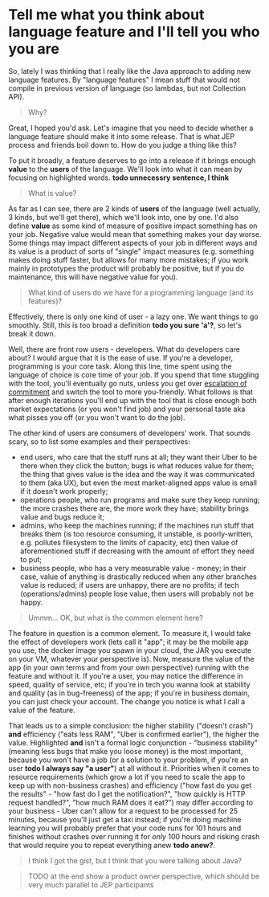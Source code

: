 # Tell me what you think about language feature and I'll tell you who you are

So, lately I was thinking that I really like the Java approach to adding new
language features. By "language features" I mean stuff that would not compile
in previous version of language (so lambdas, but not Collection API).

> Why?

Great, I hoped you'd ask. Let's imagine that you need to decide whether a 
language feature should make it into some release. That is what JEP process and
friends boil down to. How do you judge a thing like this?

To put it broadly, a feature deserves to go into a release if it brings enough 
**value** to the **users** of the language. We'll look into what it can mean by 
focusing on highlighted words. **todo unnecessry sentence, I think**

> What is value?

As far as I can see, there are 2 kinds of **users** of the language (well actually, 
3 kinds, but we'll get there), which we'll look into, one by one. 
I'd also define **value** as some kind of measure of positive impact something 
has on your job. Negative value would mean that something makes your day worse.
Some things may impact different aspects of your job in different ways and its 
value is a product of sorts of "single" impact measures (e.g. something makes
doing stuff faster, but allows for many more mistakes; if you work mainly in 
prototypes the product will probably be positive, but if you do maintenance,
this will have negative value for you). 

> What kind of users do we have for a programming language (and its features)?

Effectively, there is only one kind of user - a lazy one. We want things to go
smoothly. Still, this is too broad a definition **todo you sure 'a'?**, so let's
break it down.

Well, there are front row users - developers. What do developers care about? I 
would argue that it is the ease of use. If you're a developer, programming is 
your core task. Along this line, time spent using the language of choice is core 
time of your job. If you spend that time stuggling with the tool, you'll 
eventually go nuts, unless you get over [escalation of commitment](https://en.wikipedia.org/wiki/Escalation_of_commitment)
and switch the tool to more you-friendly. What follows is that after enough 
iterations you'll end up with the tool that is close enough both market 
expectations (or you won't find job) and your personal taste aka what pisses
you off (or you won't want to do the job).

The other kind of users are consumers of developers' work. That sounds scary, so
to list some examples and their perspectives:

- end users, who care that the stuff runs at all; they want their Uber to be there
  when they click the button; bugs is what reduces value for them; the thing that
  gives value is the idea and the way it was communicated to them (aka UX), but
  even the most market-aligned apps value is small if it doesn't work properly;
- operations people, who run programs and make sure they keep running; the more 
  crashes there are, the more work they have; stability brings value and bugs
  reduce it;
- admins, who keep the machines running; if the machines run stuff that breaks
  them (is too resource consuming, it unstable, is poorly-written, e.g. pollutes
  filesystem to the limits of capacity, etc) then value of aforementioned stuff
  if decreasing with the amount of effort they need to put;
- business people, who has a very measurable value - money; in their case, value
  of anything is drastically reduced when any other branches value is reduced;
  if users are unhappy, there are no profits; if tech (operations/admins) people
  lose value, then users will probably not be happy.

> Ummm... OK, but what is the common element here?

The feature in question is a common element. To measure it, I would take the 
effect of developers work (lets call it "app"; it may be the mobile app you use,
the docker image you spawn in your cloud, the JAR you execute on your VM, whatever
your perspective is). Now, measure the value of the app (in your own terms and from
your own perspective) running with the feature and without it. If you're a user,
you may notice the difference in speed, quality of service, etc; if you're in 
tech you wanna look at stability and quality (as in bug-freeness) of the app; if
you're in business domain, you can just check your account. The change you notice
is what I call a value of the feature.

That leads us to a simple conclusion: the higher stability ("doesn't crash") **and**
efficiency ("eats less RAM", "Uber is confirmed earlier"), the higher the value.
Highlighted **and** isn't a formal logic conjunction - "business stability" 
(meaning less bugs that make you loose money) is the most important, because
you won't have a job (or a solution to your problem, if you're an user **todo I always say "a user"**) at all
without it. Priorities when it comes to resource requirements (which grow a lot
if you need to scale the app to keep up with non-business crashes) and efficiency
("how fast do you get the results" - "how fast do I get the notification?", "how 
quickly is HTTP request handled?", "how much RAM does it eat?") may differ
according to your business - Uber can't allow for a request to be processed for 
25 minutes, because you'll just get a taxi instead; if you're doing machine 
learning you will probably prefer that your code runs for 101 hours and finishes
without crashes over running it for *only* 100 hours and risking crash that would
require you to repeat everything anew **todo anew?**.

> I think I got the gist, but I think that you were talking about Java?



> TODO at the end show a product owner perspective, which should be very much
> parallel to JEP participants
